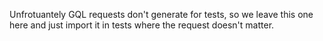 Unfrotuantely GQL requests don't generate for tests, so we leave this one here and just import it
in tests where the request doesn't matter. 